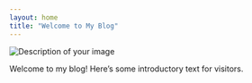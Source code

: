 ```yaml
---
layout: home
title: "Welcome to My Blog"
---
```


![Description of your image](/assets/images/mirror.png)

Welcome to my blog! Here’s some introductory text for visitors.
